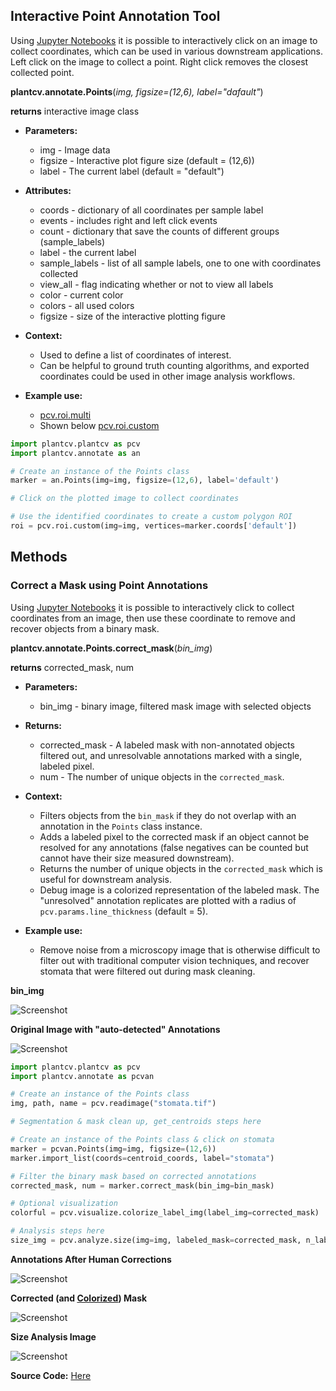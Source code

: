 ## Interactive Point Annotation Tool

Using [Jupyter Notebooks](https://plantcv.readthedocs.io/en/stable/jupyter/) it is possible to interactively click on an image to collect coordinates, which can be used in various downstream applications. Left click on the image to collect a point. Right click removes the
closest collected point.

**plantcv.annotate.Points**(*img, figsize=(12,6), label="dafault"*)

**returns** interactive image class

- **Parameters:**
    - img - Image data
    - figsize - Interactive plot figure size (default = (12,6))
    - label - The current label (default = "default")

- **Attributes:**
    - coords - dictionary of all coordinates per sample label
    - events - includes right and left click events
    - count - dictionary that save the counts of different groups (sample_labels)
    - label - the current label
    - sample_labels - list of all sample labels, one to one with coordinates collected 
    - view_all - flag indicating whether or not to view all labels 
    - color - current color 
    - colors - all used colors 
    - figsize - size of the interactive plotting figure 

- **Context:**
    - Used to define a list of coordinates of interest.
    - Can be helpful to ground truth counting algorithms, and exported coordinates could be used in other image analysis workflows.
- **Example use:**
    - [pcv.roi.multi](https://plantcv.readthedocs.io/en/stable/roi_multi/)
    - Shown below [pcv.roi.custom](https://plantcv.readthedocs.io/en/stable/roi_custom/)


```python
import plantcv.plantcv as pcv 
import plantcv.annotate as an

# Create an instance of the Points class
marker = an.Points(img=img, figsize=(12,6), label='default')

# Click on the plotted image to collect coordinates

# Use the identified coordinates to create a custom polygon ROI
roi = pcv.roi.custom(img=img, vertices=marker.coords['default'])

```

## Methods
### Correct a Mask using Point Annotations

Using [Jupyter Notebooks](https://plantcv.readthedocs.io/en/stable/jupyter/) it is possible to interactively click to collect coordinates from an image, then use these coordinate to remove and recover objects from a binary mask.

**plantcv.annotate.Points.correct_mask**(*bin_img*)

**returns** corrected_mask, num

- **Parameters:**
    - bin_img - binary image, filtered mask image with selected objects
    
- **Returns:**
    - corrected_mask - A labeled mask with non-annotated objects filtered out, and unresolvable annotations marked with a single, labeled pixel. 
    - num - The number of unique objects in the `corrected_mask`.

- **Context:**
    - Filters objects from the `bin_mask` if they do not overlap with an annotation in the `Points` class instance. 
    - Adds a labeled pixel to the corrected mask if an object cannot be resolved for any annotations (false negatives can be counted but cannot have their size measured downstream). 
    - Returns the number of unique objects in the `corrected_mask` which is useful for downstream analysis.
    - Debug image is a colorized representation of the labeled mask. The "unresolved" annotation replicates are plotted with a radius of `pcv.params.line_thickness` (default = 5). 

- **Example use:**
    - Remove noise from a microscopy image that is otherwise difficult to filter out with traditional computer vision
    techniques, and recover stomata that were filtered out during mask cleaning. 

**bin_img**

![Screenshot](img/documentation_images/points_correct_mask/bin_mask.png)

**Original Image with "auto-detected" Annotations**

![Screenshot](img/documentation_images/points_correct_mask/auto_annotated_stomata.png)

```python
import plantcv.plantcv as pcv 
import plantcv.annotate as pcvan

# Create an instance of the Points class
img, path, name = pcv.readimage("stomata.tif")

# Segmentation & mask clean up, get_centroids steps here 

# Create an instance of the Points class & click on stomata
marker = pcvan.Points(img=img, figsize=(12,6))
marker.import_list(coords=centroid_coords, label="stomata")

# Filter the binary mask based on corrected annotations
corrected_mask, num = marker.correct_mask(bin_img=bin_mask)

# Optional visualization
colorful = pcv.visualize.colorize_label_img(label_img=corrected_mask)

# Analysis steps here
size_img = pcv.analyze.size(img=img, labeled_mask=corrected_mask, n_labels=num)
```
**Annotations After Human Corrections**

![Screenshot](img/documentation_images/points_correct_mask/annotated_stomata.png)

**Corrected (and [Colorized](https://plantcv.readthedocs.io/en/stable/visualize_colorize_label_img/)) Mask**

![Screenshot](img/documentation_images/points_correct_mask/colorized_label_img.png)

**Size Analysis Image**

![Screenshot](img/documentation_images/points_correct_mask/shape_img.png)

**Source Code:** [Here](https://github.com/danforthcenter/plantcv-annotate/blob/main/plantcv/annoate/classes.py)

